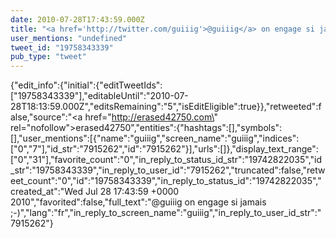 ```yaml
---
date: 2010-07-28T17:43:59.000Z
title: "<a href='http://twitter.com/guiiig'>@guiiig</a> on engage si jamais ;-)″"
user_mentions: "undefined"
tweet_id: "19758343339"
pub_type: "tweet"
---
```

{"edit_info":{"initial":{"editTweetIds":["19758343339"],"editableUntil":"2010-07-28T18:13:59.000Z","editsRemaining":"5","isEditEligible":true}},"retweeted":false,"source":"<a href=\"http://erased42750.com\" rel=\"nofollow\">erased42750</a>","entities":{"hashtags":[],"symbols":[],"user_mentions":[{"name":"guiiig","screen_name":"guiiig","indices":["0","7"],"id_str":"7915262","id":"7915262"}],"urls":[]},"display_text_range":["0","31"],"favorite_count":"0","in_reply_to_status_id_str":"19742822035","id_str":"19758343339","in_reply_to_user_id":"7915262","truncated":false,"retweet_count":"0","id":"19758343339","in_reply_to_status_id":"19742822035","created_at":"Wed Jul 28 17:43:59 +0000 2010","favorited":false,"full_text":"@guiiig on engage si jamais ;-)","lang":"fr","in_reply_to_screen_name":"guiiig","in_reply_to_user_id_str":"7915262"}
